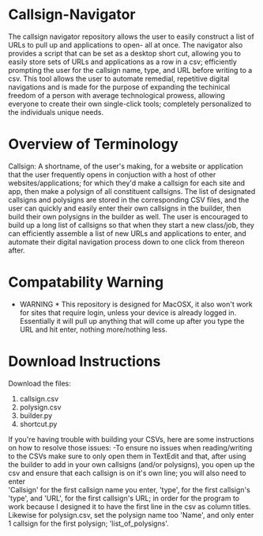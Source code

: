 # Callsign-Navigator
The callsign navigator repository allows the user to easily construct a list of URLs to pull up and applications to open- all at once. The navigator also provides a script that can be set as a desktop short cut, allowing you to easily store sets of URLs and applications as a row in a csv; efficiently prompting the user for the callsign name, type, and URL before writing to a csv. This tool allows the user to automate remedial, repetitive digital navigations and is made for the purpose of expanding the techinical freedom of a person with average technological prowess, allowing everyone to create their own single-click tools; completely personalized to the individuals unique needs.

# Overview of Terminology
Callsign: A shortname, of the user's making, for a website or application that the user frequently opens in conjuction with a host of other websites/applications; for which they'd make a callsign for each site and app, then make a polysign of all constituent callsigns. The list of designated callsigns and polysigns are stored in the corresponding CSV files, and the user can quickly and easily enter their own callsigns in the builder, then build their own polysigns in the builder as well. The user is encouraged to build up a long list of callsigns so that when they start a new class/job, they can efficiently assemble a list of new URLs and applications to enter, and automate their digital navigation process down to one click from thereon after.

# Compatability Warning
* WARNING * This repository is designed for MacOSX, it also won't work for sites that require login, unless your device is already logged in. Essentially it will pull up anything that will come up after you type the URL and hit enter, nothing more/nothing less.

# Download Instructions
Download the files: 
1.  callsign.csv 
2.  polysign.csv
3.  builder.py
4.  shortcut.py

If you're having trouble with building your CSVs, here are some instructions on how to resolve those issues: 
  -To ensure no issues when reading/writing to the CSVs make sure to only open them in TextEdit and that, after using the builder to add in your    own callsigns (and/or polysigns), you open up the csv and ensure that each callsign is on it's own line; you will also need to enter     
   'Callsign' for the first callsign name you enter, 'type', for the first callsign's 'type', and 'URL', for the first callsign's URL; in order    for the program to work because I designed it to have the first line in the csv as column titles. Likewise for polysign.csv, set the polysign    name too 'Name', and only enter 1 callsign for the first polysign; 'list_of_polysigns'.
